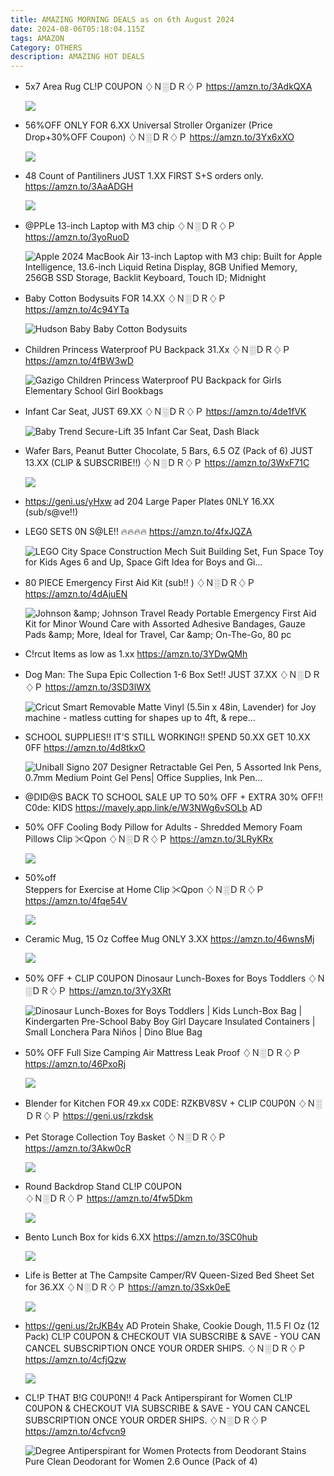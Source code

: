 ```yaml
---
title: AMAZING MORNING DEALS as on 6th August 2024
date: 2024-08-06T05:18:04.115Z
tags: AMAZON
Category: OTHERS
description: AMAZING HOT DEALS
---
```

* 5x7 Area Rug 
  CL!P C0UPON 
  ♢Ｎ░ＤＲ♢Ｐ
  https://amzn.to/3AdkQXA<!--StartFragment-->

  ![](https://m.media-amazon.com/images/I/81avd0khn0L._AC_SL1500_.jpg)
* 56%OFF ONLY FOR 6.XX
  Universal Stroller Organizer
  (Price Drop+30%OFF Coupon)
  ♢Ｎ░ＤＲ♢Ｐ
  https://amzn.to/3Yx6xXO<!--StartFragment-->

  ![](https://m.media-amazon.com/images/I/81Q6lg0GORL._SL1500_.jpg)
* 48 Count of Pantiliners JUST 1.XX
  FIRST S+S orders only.
  https://amzn.to/3AaADGH<!--StartFragment-->

  ![](https://m.media-amazon.com/images/I/81bgrJKmZ9L._AC_SL1500_.jpg)
* @PPLe 13-inch Laptop with M3 chip 
  ♢Ｎ░ＤＲ♢Ｐ
  https://amzn.to/3yoRuoD<!--StartFragment-->

  ![Apple 2024 MacBook Air 13-inch Laptop with M3 chip: Built for Apple Intelligence, 13.6-inch Liquid Retina Display, 8GB Unified Memory, 256GB SSD Storage, Backlit Keyboard, Touch ID; Midnight](https://m.media-amazon.com/images/I/71-D1xCuVwL.__AC_SY445_SX342_QL70_FMwebp_.jpg)
* Baby Cotton Bodysuits FOR 14.XX 
  ♢Ｎ░ＤＲ♢Ｐ
  https://amzn.to/4c94YTa<!--StartFragment-->

  ![Hudson Baby Baby Cotton Bodysuits](https://m.media-amazon.com/images/I/81l9kmy4OlL._AC_SX679_.jpg)
* Children Princess Waterproof PU Backpack
  31.Xx 
  ♢Ｎ░ＤＲ♢Ｐ
  https://amzn.to/4fBW3wD<!--StartFragment-->

  ![Gazigo Children Princess Waterproof PU Backpack for Girls Elementary School Girl Bookbags](https://m.media-amazon.com/images/I/812HNs0yBBS._AC_SX679_.jpg)
* Infant Car Seat, 
  JUST 69.XX 
  ♢Ｎ░ＤＲ♢Ｐ
  https://amzn.to/4de1fVK<!--StartFragment-->

  ![Baby Trend Secure-Lift 35 Infant Car Seat, Dash Black](https://m.media-amazon.com/images/I/41RoPyTGWTL._SX300_SY300_QL70_FMwebp_.jpg)
* Wafer Bars, Peanut Butter Chocolate, 5 Bars, 6.5 OZ (Pack of 6)
  JUST 13.XX (CLlP & SUBSCRIBE!!)
  ♢Ｎ░ＤＲ♢Ｐ
  https://amzn.to/3WxF71C<!--StartFragment-->

  ![](https://m.media-amazon.com/images/I/81bc81U-yGL._SL1500_.jpg)
* https://geni.us/yHxw   ad
  204 Large Paper Plates 
  0NLY 16.XX (sub/s@ve!!)
* LEG0 SETS 0N S@LE!! 🔥🔥🔥🔥
  https://amzn.to/4fxJQZA<!--StartFragment-->

  ![LEGO City Space Construction Mech Suit Building Set, Fun Space Toy for Kids Ages 6 and Up, Space Gift Idea for Boys and Gi...](https://m.media-amazon.com/images/I/71-Zh-t3DCL._AC_UL320_.jpg)
* 80 PIECE Emergency First Aid Kit (sub!! )
  ♢Ｎ░ＤＲ♢Ｐ
  https://amzn.to/4dAjuEN<!--StartFragment-->

  ![Johnson \&amp; Johnson Travel Ready Portable Emergency First Aid Kit for Minor Wound Care with Assorted Adhesive Bandages, Gauze Pads \&amp; More, Ideal for Travel, Car \&amp; On-The-Go, 80 pc](https://m.media-amazon.com/images/I/81OXiB45-7L.__AC_SX300_SY300_QL70_FMwebp_.jpg)
* C!rcut Items as low as 1.xx
  https://amzn.to/3YDwQMh
* Dog Man: The Supa Epic Collection
  1-6 Box Set!! 
  JUST 37.XX 
  ♢Ｎ░ＤＲ♢Ｐ
  https://amzn.to/3SD3lWX<!--StartFragment-->

  ![Cricut Smart Removable Matte Vinyl (5.5in x 48in, Lavender) for Joy machine - matless cutting for shapes up to 4ft, & repe...](https://m.media-amazon.com/images/I/51AbniBUyeL._AC_UL320_.jpg)
* SCHOOL SUPPLIES!!
  IT’S STILL WORKING!! SPEND 50.XX GET 10.XX 0FF
  https://amzn.to/4d8tkxO<!--StartFragment-->

  ![Uniball Signo 207 Designer Retractable Gel Pen, 5 Assorted Ink Pens, 0.7mm Medium Point Gel Pens| Office Supplies, Ink Pen...](https://m.media-amazon.com/images/I/812i9zY8raL._AC_UL320_.jpg)
* @DID@S BACK TO SCHOOL SALE UP TO 50% OFF + EXTRA 30% OFF!! C0de: KIDS
  https://mavely.app.link/e/W3NWg6vSOLb   AD
* 50% OFF 
  Cooling Body Pillow for Adults - Shredded Memory Foam Pillows
  Clip ✂Qpon 
  ♢Ｎ░ＤＲ♢Ｐ
  https://amzn.to/3LRyKRx<!--StartFragment-->

  ![](https://m.media-amazon.com/images/I/81WOGuIu9XL._AC_SL1500_.jpg)
* 50%off\
  Steppers for Exercise at Home 
  Clip ✂Qpon 
  ♢Ｎ░ＤＲ♢Ｐ
  https://amzn.to/4fqe54V<!--StartFragment-->

  ![](https://m.media-amazon.com/images/I/714DTzWRQDL._AC_SL1500_.jpg)
* Ceramic Mug, 15 Oz Coffee Mug    ONLY 3.XX
  https://amzn.to/46wnsMj<!--StartFragment-->

  ![](https://m.media-amazon.com/images/I/61vV5UZxBvL._AC_SL1500_.jpg)
* 50% OFF + CLIP C0UPON
  Dinosaur Lunch-Boxes for Boys Toddlers
  ♢Ｎ░ＤＲ♢Ｐ
  https://amzn.to/3Yy3XRt<!--StartFragment-->

  ![Dinosaur Lunch-Boxes for Boys Toddlers | Kids Lunch-Box Bag | Kindergarten Pre-School Baby Boy Girl Daycare Insulated Containers | Small Lonchera Para Niños | Dino Blue Bag](https://m.media-amazon.com/images/I/51TIHPhGaCL.__AC_SX300_SY300_QL70_FMwebp_.jpg)
* 50% OFF 
  Full Size Camping Air Mattress Leak Proof
  ♢Ｎ░ＤＲ♢Ｐ
  https://amzn.to/46PxoRj<!--StartFragment-->

  ![](https://m.media-amazon.com/images/I/71DRUCKVgjL._AC_SL1500_.jpg)
* Blender for Kitchen
  FOR 49.xx
  C0DE: RZKBV8SV + CLIP C0UP0N
  ♢Ｎ░ＤＲ♢Ｐ
  https://geni.us/rzkdsk
* Pet Storage Collection Toy Basket 
  ♢Ｎ░ＤＲ♢Ｐ
  https://amzn.to/3Akw0cR<!--StartFragment-->

  ![](https://m.media-amazon.com/images/I/81flptYPenL._AC_SL1500_.jpg)
* Round Backdrop Stand 
  CL!P C0UPON\
  ♢Ｎ░ＤＲ♢Ｐ
  https://amzn.to/4fw5Dkm<!--StartFragment-->

  ![](https://m.media-amazon.com/images/I/61R3gkaoPbL._AC_SL1100_.jpg)
* Bento Lunch Box for kids 6.XX
  https://amzn.to/3SC0hub<!--StartFragment-->

  ![](https://m.media-amazon.com/images/I/71IWQMBrPXL._AC_SL1500_.jpg)
* Life is Better at The Campsite Camper/RV Queen-Sized Bed Sheet Set for 36.XX
  ♢Ｎ░ＤＲ♢Ｐ
  https://amzn.to/3Sxk0eE<!--StartFragment-->

  ![](https://m.media-amazon.com/images/I/81foshFyXgL._AC_SL1500_.jpg)
* https://geni.us/2rJKB4v    AD
  Protein Shake, Cookie Dough, 11.5 Fl Oz (12 Pack)
  CL!P C0UPON & CHECKOUT VIA SUBSCRIBE & SAVE - YOU CAN CANCEL SUBSCRIPTION ONCE YOUR ORDER SHIPS.
  ♢Ｎ░ＤＲ♢Ｐ
  https://amzn.to/4cfjQzw<!--StartFragment-->

  ![](https://m.media-amazon.com/images/I/81vw8+EonPL._SL1500_.jpg)
* CL!P THAT B!G C0UP0N!!
  4 Pack Antiperspirant for Women
  CL!P C0UPON & CHECKOUT VIA SUBSCRIBE & SAVE - YOU CAN CANCEL SUBSCRIPTION ONCE YOUR ORDER SHIPS.
  ♢Ｎ░ＤＲ♢Ｐ
  https://amzn.to/4cfvcn9<!--StartFragment-->

  ![Degree Antiperspirant for Women Protects from Deodorant Stains Pure Clean Deodorant for Women 2.6 Ounce (Pack of 4)](https://m.media-amazon.com/images/I/71ym+2FLHRL._AC_UL320_.jpg)
